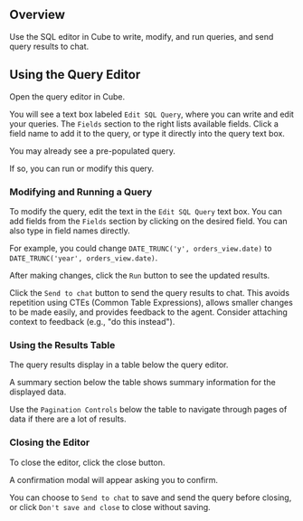 ## Overview

Use the SQL editor in Cube to write, modify, and run queries, and send query results to chat.

## Using the Query Editor

Open the query editor in Cube.



You will see a text box labeled `Edit SQL Query`, where you can write and edit your queries. The `Fields` section to the right lists available fields. Click a field name to add it to the query, or type it directly into the query text box.

You may already see a pre-populated query.



If so, you can run or modify this query.

### Modifying and Running a Query

To modify the query, edit the text in the `Edit SQL Query` text box. You can add fields from the `Fields` section by clicking on the desired field. You can also type in field names directly.

For example, you could change `DATE_TRUNC('y', orders_view.date)` to `DATE_TRUNC('year', orders_view.date)`.



After making changes, click the `Run` button to see the updated results.

Click the `Send to chat` button to send the query results to chat. This avoids repetition using CTEs (Common Table Expressions), allows smaller changes to be made easily, and provides feedback to the agent. Consider attaching context to feedback (e.g., "do this instead").

### Using the Results Table

The query results display in a table below the query editor.



A summary section below the table shows summary information for the displayed data.

Use the `Pagination Controls` below the table to navigate through pages of data if there are a lot of results.



### Closing the Editor

To close the editor, click the close button.



A confirmation modal will appear asking you to confirm.

You can choose to `Send to chat` to save and send the query before closing, or click `Don't save and close` to close without saving.
